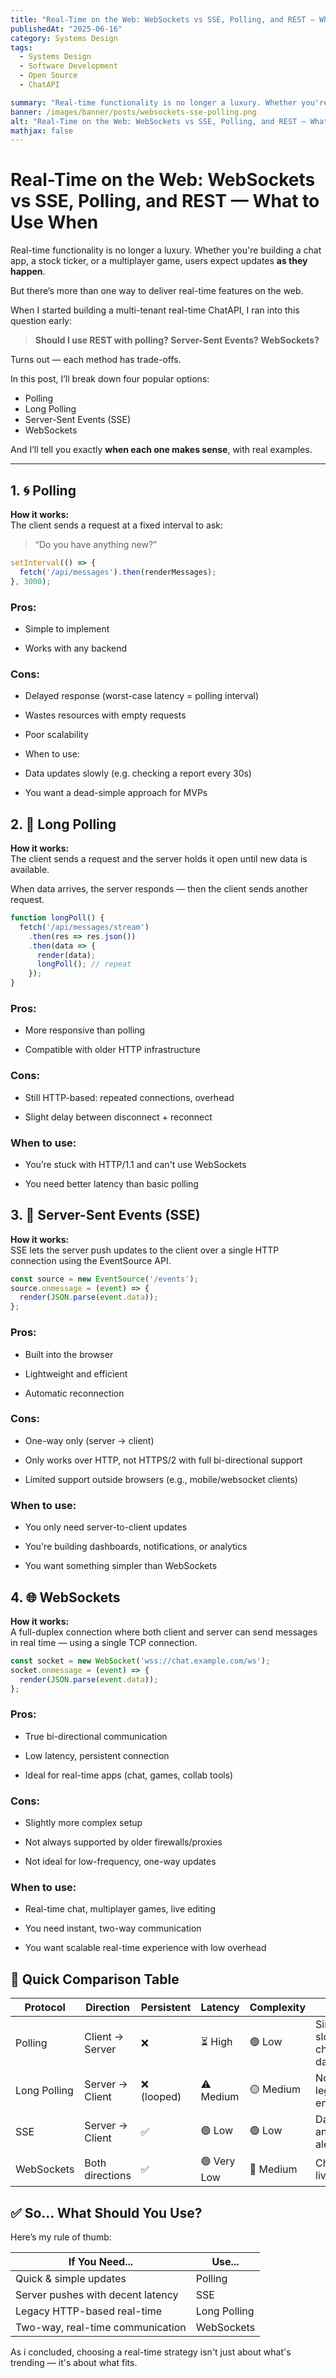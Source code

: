 ```yaml
---
title: "Real-Time on the Web: WebSockets vs SSE, Polling, and REST — What to Use When"
publishedAt: "2025-06-16"
category: Systems Design
tags:
  - Systems Design
  - Software Development
  - Open Source
  - ChatAPI

summary: "Real-time functionality is no longer a luxury. Whether you're building a chat app, a stock ticker, or a multiplayer game, users expect updates as they happen."
banner: /images/banner/posts/websockets-sse-polling.png
alt: "Real-Time on the Web: WebSockets vs SSE, Polling, and REST — What to Use When"
mathjax: false
---
```


# Real-Time on the Web: WebSockets vs SSE, Polling, and REST — What to Use When

Real-time functionality is no longer a luxury. Whether you're building a chat app, a stock ticker, or a multiplayer game, users expect updates **as they happen**.

But there’s more than one way to deliver real-time features on the web.

When I started building a multi-tenant real-time ChatAPI, I ran into this question early:

> **Should I use REST with polling? Server-Sent Events? WebSockets?**

Turns out — each method has trade-offs.

In this post, I’ll break down four popular options:
- Polling
- Long Polling
- Server-Sent Events (SSE)
- WebSockets

And I’ll tell you exactly **when each one makes sense**, with real examples.

---

## 1. 🌀 Polling

**How it works:**  
The client sends a request at a fixed interval to ask:  
> “Do you have anything new?”

```js
setInterval(() => {
  fetch('/api/messages').then(renderMessages);
}, 3000);
```
### Pros:

- Simple to implement

- Works with any backend

### Cons:

- Delayed response (worst-case latency = polling interval)

- Wastes resources with empty requests

- Poor scalability

- When to use:

- Data updates slowly (e.g. checking a report every 30s)

- You want a dead-simple approach for MVPs

## 2. 🔁 Long Polling

**How it works:**   
The client sends a request and the server holds it open until new data is available.

When data arrives, the server responds — then the client sends another request.

```js
function longPoll() {
  fetch('/api/messages/stream')
    .then(res => res.json())
    .then(data => {
      render(data);
      longPoll(); // repeat
    });
}
```
### Pros:

- More responsive than polling

- Compatible with older HTTP infrastructure

### Cons:

- Still HTTP-based: repeated connections, overhead

- Slight delay between disconnect + reconnect

### When to use:

- You’re stuck with HTTP/1.1 and can't use WebSockets

- You need better latency than basic polling


## 3. 📡 Server-Sent Events (SSE)
**How it works:**   
SSE lets the server push updates to the client over a single HTTP connection using the EventSource API.

```js
const source = new EventSource('/events');
source.onmessage = (event) => {
  render(JSON.parse(event.data));
};
```
### Pros:

- Built into the browser

- Lightweight and efficient

- Automatic reconnection

### Cons:

- One-way only (server → client)

- Only works over HTTP, not HTTPS/2 with full bi-directional support

- Limited support outside browsers (e.g., mobile/websocket clients)

### When to use:

- You only need server-to-client updates

- You're building dashboards, notifications, or analytics

- You want something simpler than WebSockets

## 4. 🌐 WebSockets
**How it works:**   
A full-duplex connection where both client and server can send messages in real time — using a single TCP connection.

```js
const socket = new WebSocket('wss://chat.example.com/ws');
socket.onmessage = (event) => {
  render(JSON.parse(event.data));
};
```
### Pros:

- True bi-directional communication

- Low latency, persistent connection

- Ideal for real-time apps (chat, games, collab tools)

### Cons:

- Slightly more complex setup

- Not always supported by older firewalls/proxies

- Not ideal for low-frequency, one-way updates

### When to use:

- Real-time chat, multiplayer games, live editing

- You need instant, two-way communication

- You want scalable real-time experience with low overhead

## 🧠 Quick Comparison Table

| Protocol     | Direction       | Persistent | Latency     | Complexity | Best For                           |
| ------------ | --------------- | ---------- | ----------- | ---------- | ---------------------------------- |
| Polling      | Client → Server | ❌          | ⏳ High      | 🟢 Low     | Simple apps, slow-changing data    |
| Long Polling | Server → Client | ❌ (looped) | ⚠️ Medium   | 🟡 Medium  | Notifications, legacy environments |
| SSE          | Server → Client | ✅          | 🟢 Low      | 🟢 Low     | Dashboards, analytics, alerts      |
| WebSockets   | Both directions | ✅          | 🟢 Very Low | 🔴 Medium  | Chat, games, live collab           |

## ✅ So… What Should You Use?
Here’s my rule of thumb:

| If You Need...                    | Use...       |
| --------------------------------- | ------------ |
| Quick & simple updates            | Polling      |
| Server pushes with decent latency | SSE          |
| Legacy HTTP-based real-time       | Long Polling |
| Two-way, real-time communication  | WebSockets   |


As i concluded, choosing a real-time strategy isn't just about what's trending — it's about what fits.
